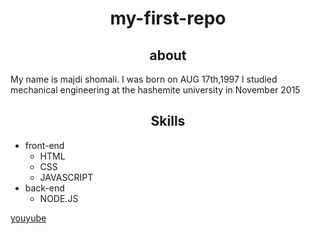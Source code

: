 <h1 align="center">my-first-repo</h1>

<h2 align="center">about</h2>

<p> My name is majdi shomali. I was born on AUG 17th,1997 
 I studied mechanical engineering at the hashemite university in November 2015 </p>
<h2 align="center">Skills</h2>

- front-end
  - HTML
  - CSS
  -  JAVASCRIPT
- back-end
   - NODE.JS

[youyube](https://www.youtube.com/watch?v=evz1LqEomTE)
